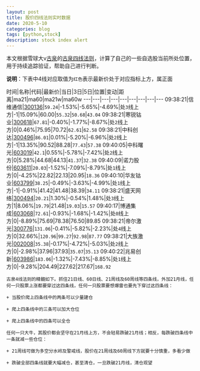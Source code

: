 ```yaml
---
layout: post
title: 股价四线法则实时数据
date: 2020-5-10
categories: blog
tags: [python,stock]
description: stock index alert
---
```



本文根据雪球大v[古泉](https://xueqiu.com/u/7148646888)的[古泉四线法则](https://xueqiu.com/7148646888/130498192)，计算了自己的一些自选股当前所处位置，用于持续追踪验证，帮助自己进行判断。

**说明**：下表中4线对应取值为`红色`表示最新价处于对应指标上方，属正面

时间|名称|代码|最新价|当日|3日|5日|位置|变动|距离|ma21|ma60|ma21w|ma60w
---|---|---|---|---|---|---|---|---
09:38:21|信维通信|[300136](https://xueqiu.com/S/SZ300136)|`59.24`|-1.53%|-5.65%|-4.69%|处`3`线上方|-1|15.09%|60.00|`55.32`|`50.68`|`43.04`
09:38:21|寒锐钴业|[300618](https://xueqiu.com/S/SZ300618)|`67.81`|-0.40%|-1.77%|-8.67%|处`2`线上方|0|0.46%|75.95|70.72|`62.61`|`62.58`
09:38:21|中科创达|[300496](https://xueqiu.com/S/SZ300496)|`86.01`|0.01%|-5.20%|-6.96%|处`2`线上方|-1|13.35%|90.52|88.28|`77.43`|`57.38`
09:40:05|中科曙光|[603019](https://xueqiu.com/S/SH603019)|`42.1`|0.55%|-5.78%|-7.42%|处`2`线上方|0|5.28%|44.68|44.13|`41.37`|`32.38`
09:40:09|诺力股份|[603611](https://xueqiu.com/S/SH603611)|`20.03`|-1.52%|-7.09%|-8.79%|处`1`线上方|0|-4.25%|22.82|22.13|20.95|`18.36`
09:40:10|华友钴业|[603799](https://xueqiu.com/S/SH603799)|`38.25`|-0.49%|-3.63%|-4.99%|处`1`线上方|-1|-0.91%|41.42|41.48|38.39|`34.11`
09:38:21|盛天网络|[300494](https://xueqiu.com/S/SZ300494)|`20.21`|1.30%|-0.54%|1.48%|处`3`线上方|1|8.06%|`19.79`|21.48|`19.03`|`15.57`
09:40:17|博通集成|[603068](https://xueqiu.com/S/SH603068)|`72.61`|-0.93%|-1.68%|-1.42%|处`0`线上方|0|-8.89%|75.69|78.38|76.50|89.85
09:38:21|帝尔激光|[300776](https://xueqiu.com/S/SZ300776)|`131.06`|-0.41%|-5.82%|-2.23%|处`4`线上方|0|32.66%|`120.96`|`99.27`|`92.98`|`87.77`
09:38:21|大族激光|[002008](https://xueqiu.com/S/SZ002008)|`35.38`|-0.17%|-4.72%|-5.03%|处`2`线上方|0|-2.98%|37.96|37.93|`35.07`|`35.13`
09:40:22|兆易创新|[603986](https://xueqiu.com/S/SH603986)|`183.06`|-1.32%|-7.43%|-8.85%|处`1`线上方|0|-9.28%|204.49|227.62|217.67|`168.92`

```
古泉4线法则的精髓如下。抓住21日线、60日线、21周线及60周线等四条线，外加21月线，任何一只股票上涨都要穿过这四条线，任何一只股票要想爆雷也要先下穿过这四条线：

+ 当股价爬上四条线中的两条可以少量建仓

+ 爬上四条线中的三条可以加大仓位

+ 爬上四条线中的四条可以全仓

任何一只大牛，其股价都会坚守在21月线上方，不会轻易跌破21月线；相反，每跌破四条线中一条就减一些仓位：

+ 21周线可做为多空分水岭及警戒线，股价在21周线及60周线下方就要十分慎重，多看少做

+ 跌破全部四条线就要大幅减仓，甚至清仓，一旦跌破21月线，清仓观望
```